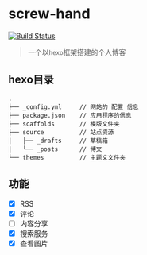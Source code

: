 # screw-hand

[![Build Status](https://app.travis-ci.com/screw-hand/screw-hand.github.io.svg?branch=hexo)](https://app.travis-ci.com/screw-hand/screw-hand.github.io)

> 一个以`hexo`框架搭建的个人博客

## hexo目录
```
.
├── _config.yml     // 网站的 配置 信息
├── package.json    // 应用程序的信息
├── scaffolds       // 模版文件夹
├── source          // 站点资源
|   ├── _drafts     // 草稿箱
|   └── _posts      // 博文
└── themes          // 主题文文件夹
```

## 功能

- [x] RSS
- [x] 评论
- [ ] 内容分享
- [x] 搜索服务
- [x] 查看图片
